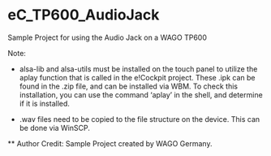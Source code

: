 # eC_TP600_AudioJack

Sample Project for using the Audio Jack on a WAGO TP600

Note:
- alsa-lib and alsa-utils must be installed on the touch panel to utilize the aplay function that is called in the e!Cockpit project. 
  These .ipk can be found in the .zip file, and can be installed via WBM. 
  To check this installation, you can use the command ‘aplay’ in the shell, and determine if it is installed.

- .wav files need to be copied to the file structure on the device. This can be done via WinSCP.

** Author Credit: Sample Project created by WAGO Germany.
